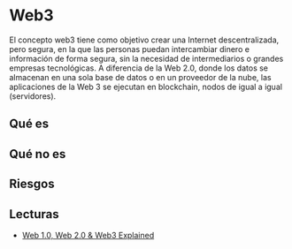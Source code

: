 # Web3

El concepto web3 tiene como objetivo crear una Internet descentralizada, pero segura, en la que las personas puedan intercambiar dinero e información de forma segura, sin la necesidad de intermediarios o grandes empresas tecnológicas. A diferencia de la Web 2.0, donde los datos se almacenan en una sola base de datos o en un proveedor de la nube, las aplicaciones de la Web 3 se ejecutan en blockchain, nodos de igual a igual (servidores).

## Qué es

## Qué no es

## Riesgos

## Lecturas

- [Web 1.0, Web 2.0 & Web3 Explained](https://dev.to/narottam04/web-10-web-20-web-30-explained-591n)